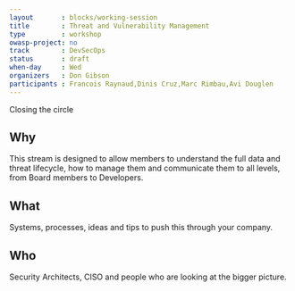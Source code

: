 ```yaml
---
layout       : blocks/working-session
title        : Threat and Vulnerability Management
type         : workshop
owasp-project: no
track        : DevSecOps
status       : draft
when-day     : Wed
organizers   : Don Gibson
participants : Francois Raynaud,Dinis Cruz,Marc Rimbau,Avi Douglen
---
```


Closing the circle

## Why

This stream is designed to allow members to understand the full data and threat lifecycle, how to manage them and communicate them to all levels, from Board members to Developers.

## What

Systems, processes, ideas and tips to push this through your company.

## Who

Security Architects, CISO and people who are looking at the bigger picture.
